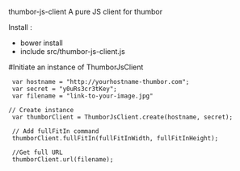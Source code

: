  thumbor-js-client
 A pure JS client for thumbor

 Install :

 - bower install
 - include src/thumbor-js-client.js


 #Initiate an instance of ThumborJsClient
```
 var hostname = "http://yourhostname-thumbor.com";
 var secret = "y0uRs3cr3tKey";
 var filename = "link-to-your-image.jpg"

// Create instance
 var thumborClient = ThumborJsClient.create(hostname, secret);

 // Add fullFitIn command
 thumborClient.fullFitIn(fullFitInWidth, fullFitInHeight);

 //Get full URL
 thumborClient.url(filename);
```


